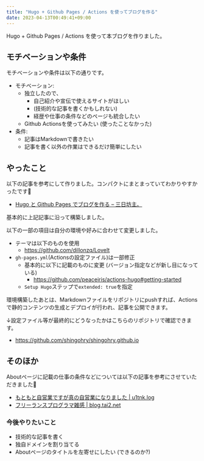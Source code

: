```yaml
---
title: "Hugo + Github Pages / Actions を使ってブログを作る"
date: 2023-04-13T00:49:41+09:00
---
```


Hugo + Github Pages / Actions を使って本ブログを作りました。

## モチベーションや条件
モチベーションや条件は以下の通りです。

- モチベーション:
    - 独立したので、
        - 自己紹介や宣伝で使えるサイトがほしい
        - (技術的な記事を書くかもしれない) 
        - 経歴や仕事の条件などのページも統合したい
    - Github Actionsを使ってみたい (使ったことなかった)
- 条件:
    - 記事はMarkdownで書きたい
    - 記事を書く以外の作業はできるだけ簡単にしたい

## やったこと
以下の記事を参考にして作りました。コンパクトにまとまっていてわかりやすかったです🙏

- [Hugo と Github Pages でブログを作る – 三日坊主。](https://sat8bit.github.io/posts/hugo-with-github-pages/)

基本的に上記記事に沿って構築しました。

以下の一部の項目は自分の環境や好みに合わせて変更しました。

- テーマは以下のものを使用
    - https://github.com/dillonzq/LoveIt
- `gh-pages.yml`(Actionsの設定ファイル)は一部修正
    - 基本的に以下に記載のものに変更 (バージョン指定などが新し目になっている)
        - https://github.com/peaceiris/actions-hugo#getting-started
    - `Setup Hugo`ステップで`extended: true`を指定

環境構築したあとは、Markdownファイルをリポジトリにpushすれば、Actionsで静的コンテンツの生成とデプロイが行われ、記事を公開できます。

↓設定ファイル等が最終的にどうなったかはこちらのリポジトリで確認できます。

- https://github.com/shingohry/shingohry.github.io

## そのほか
Aboutページに記載の仕事の条件などについては以下の記事を参考にさせていただきました🙏

- [もともと自営業ですが真の自営業になりました | u1tnk.log](https://u1tnk.github.io/blog/2015/10/04/free/)
- [フリーランスプログラマ雑感 | blog.tai2.net](https://blog.tai2.net/freelance-programmer.html?utm_source=pocket_saves)

### 今後やりたいこと 
- 技術的な記事を書く
- 独自ドメインを割り当てる
- Aboutページのタイトルを左寄せにしたい (できるのか?)
